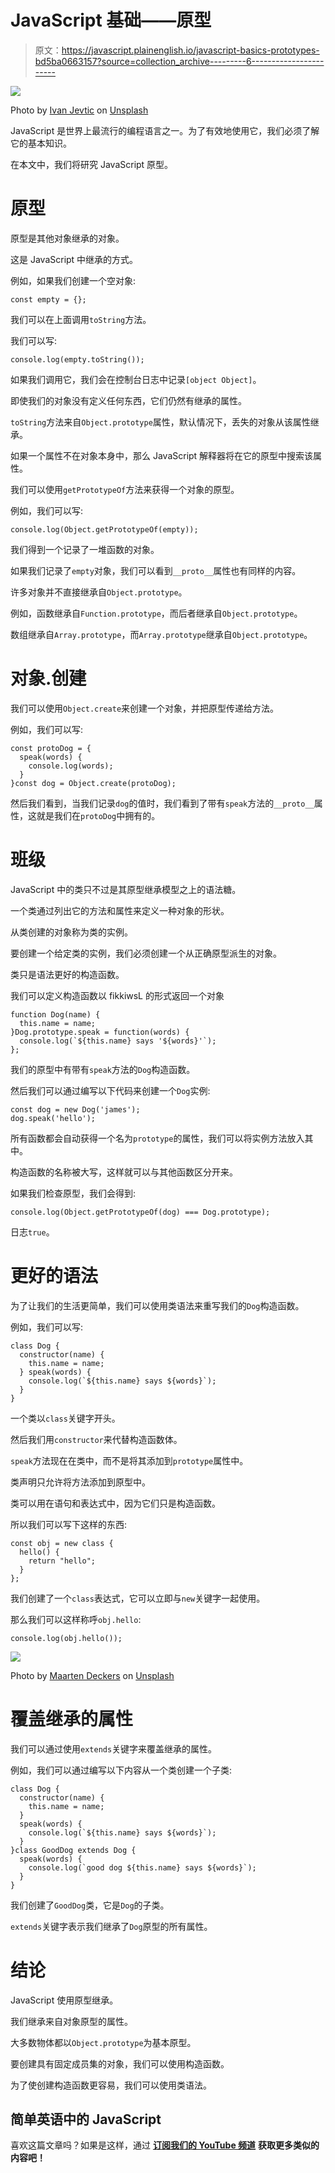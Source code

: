 # JavaScript 基础——原型

> 原文：<https://javascript.plainenglish.io/javascript-basics-prototypes-bd5ba0663157?source=collection_archive---------6----------------------->

![](img/c8262b67748a735e23ea41d570baaf82.png)

Photo by [Ivan Jevtic](https://unsplash.com/@ivanjevtic?utm_source=medium&utm_medium=referral) on [Unsplash](https://unsplash.com?utm_source=medium&utm_medium=referral)

JavaScript 是世界上最流行的编程语言之一。为了有效地使用它，我们必须了解它的基本知识。

在本文中，我们将研究 JavaScript 原型。

# 原型

原型是其他对象继承的对象。

这是 JavaScript 中继承的方式。

例如，如果我们创建一个空对象:

```
const empty = {};
```

我们可以在上面调用`toString`方法。

我们可以写:

```
console.log(empty.toString());
```

如果我们调用它，我们会在控制台日志中记录`[object Object]`。

即使我们的对象没有定义任何东西，它们仍然有继承的属性。

`toString`方法来自`Object.prototype`属性，默认情况下，丢失的对象从该属性继承。

如果一个属性不在对象本身中，那么 JavaScript 解释器将在它的原型中搜索该属性。

我们可以使用`getPrototypeOf`方法来获得一个对象的原型。

例如，我们可以写:

```
console.log(Object.getPrototypeOf(empty));
```

我们得到一个记录了一堆函数的对象。

如果我们记录了`empty`对象，我们可以看到`__proto__`属性也有同样的内容。

许多对象并不直接继承自`Object.prototype`。

例如，函数继承自`Function.prototype`，而后者继承自`Object.prototype`。

数组继承自`Array.prototype`，而`Array.prototype`继承自`Object.prototype`。

# 对象.创建

我们可以使用`Object.create`来创建一个对象，并把原型传递给方法。

例如，我们可以写:

```
const protoDog = {
  speak(words) {
    console.log(words);
  }
}const dog = Object.create(protoDog);
```

然后我们看到，当我们记录`dog`的值时，我们看到了带有`speak`方法的`__proto__`属性，这就是我们在`protoDog`中拥有的。

# 班级

JavaScript 中的类只不过是其原型继承模型之上的语法糖。

一个类通过列出它的方法和属性来定义一种对象的形状。

从类创建的对象称为类的实例。

要创建一个给定类的实例，我们必须创建一个从正确原型派生的对象。

类只是语法更好的构造函数。

我们可以定义构造函数以 fikkiwsL 的形式返回一个对象

```
function Dog(name) {
  this.name = name;
}Dog.prototype.speak = function(words) {
  console.log(`${this.name} says '${words}'`);
};
```

我们的原型中有带有`speak`方法的`Dog`构造函数。

然后我们可以通过编写以下代码来创建一个`Dog`实例:

```
const dog = new Dog('james');
dog.speak('hello');
```

所有函数都会自动获得一个名为`prototype`的属性，我们可以将实例方法放入其中。

构造函数的名称被大写，这样就可以与其他函数区分开来。

如果我们检查原型，我们会得到:

```
console.log(Object.getPrototypeOf(dog) === Dog.prototype);
```

日志`true`。

# 更好的语法

为了让我们的生活更简单，我们可以使用类语法来重写我们的`Dog`构造函数。

例如，我们可以写:

```
class Dog {
  constructor(name) {
    this.name = name;
  } speak(words) {
    console.log(`${this.name} says ${words}`);
  }
}
```

一个类以`class`关键字开头。

然后我们用`constructor`来代替构造函数体。

`speak`方法现在在类中，而不是将其添加到`prototype`属性中。

类声明只允许将方法添加到原型中。

类可以用在语句和表达式中，因为它们只是构造函数。

所以我们可以写下这样的东西:

```
const obj = new class {
  hello() {
    return "hello";
  }
};
```

我们创建了一个`class`表达式，它可以立即与`new`关键字一起使用。

那么我们可以这样称呼`obj.hello`:

```
console.log(obj.hello());
```

![](img/655966126bd4d9b0cb7a0b134b73e4c5.png)

Photo by [Maarten Deckers](https://unsplash.com/@maartendeckers?utm_source=medium&utm_medium=referral) on [Unsplash](https://unsplash.com?utm_source=medium&utm_medium=referral)

# 覆盖继承的属性

我们可以通过使用`extends`关键字来覆盖继承的属性。

例如，我们可以通过编写以下内容从一个类创建一个子类:

```
class Dog {
  constructor(name) {
    this.name = name;
  }
  speak(words) {
    console.log(`${this.name} says ${words}`);
  }
}class GoodDog extends Dog {
  speak(words) {
    console.log(`good dog ${this.name} says ${words}`);
  }
}
```

我们创建了`GoodDog`类，它是`Dog`的子类。

`extends`关键字表示我们继承了`Dog`原型的所有属性。

# 结论

JavaScript 使用原型继承。

我们继承来自对象原型的属性。

大多数物体都以`Object.prototype`为基本原型。

要创建具有固定成员集的对象，我们可以使用构造函数。

为了使创建构造函数更容易，我们可以使用类语法。

## 简单英语中的 JavaScript

喜欢这篇文章吗？如果是这样，通过 [**订阅我们的 YouTube 频道**](https://www.youtube.com/channel/UCtipWUghju290NWcn8jhyAw) **获取更多类似的内容吧！**